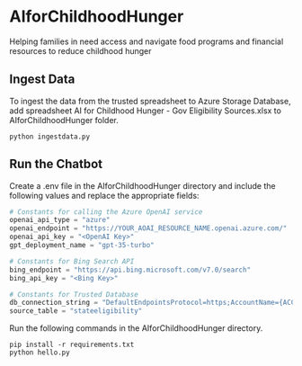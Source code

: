 # AIforChildhoodHunger
Helping families in need access and navigate food programs and financial resources to reduce childhood hunger

## Ingest Data
To ingest the data from the trusted spreadsheet to Azure Storage Database, add spreadsheet AI for Childhood Hunger - Gov Eligibility Sources.xlsx to AIforChildhoodHunger folder.
```
python ingestdata.py
```

## Run the Chatbot
Create a .env file in the AIforChildhoodHunger directory and include the following values and replace the appropriate fields:

```python
# Constants for calling the Azure OpenAI service
openai_api_type = "azure"
openai_endpoint = "https://YOUR_AOAI_RESOURCE_NAME.openai.azure.com/"
openai_api_key = "<OpenAI Key>"
gpt_deployment_name = "gpt-35-turbo"

# Constants for Bing Search API
bing_endpoint = "https://api.bing.microsoft.com/v7.0/search"
bing_api_key = "<Bing Key>"

# Constants for Trusted Database
db_connection_string = "DefaultEndpointsProtocol=https;AccountName={ACCOUNTNAME};AccountKey={ACCOUNTKEY};EndpointSuffix=core.windows.net"
source_table = "stateeligibility"

```

Run the following commands in the AIforChildhoodHunger directory.
```
pip install -r requirements.txt
python hello.py
```

